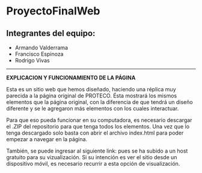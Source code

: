 # ProyectoFinalWeb

## Integrantes del equipo:

* Armando Valderrama
* Francisco Espinoza
* Rodrigo Vivas

---

**EXPLICACION Y FUNCIONAMIENTO DE LA PÁGINA**

Esta es un sitio web que hemos diseñado, haciendo una réplica muy parecida a la página original de PROTECO. Ésta mostrará los mismos elementos 
que la página original, con la diferencia de que tendrá un diseño diferente y se le agregaron más elementos con los cuales interactuar.

Para que eso pueda funcionar en su computadora, es necesario descargar el .ZIP del repositorio para que tenga todos los elementos. Una vez que lo tenga descargado solo basta con abrir el archivo index.html para poder empezar a navegar en la página.

También, se puede ingresar al siguiente link: pues se ha subido a un host gratuito para su vizualización. Si su intención es ver el sitio desde un dispositivo móvil, es necesario recurrir a esta opción de visualización.
